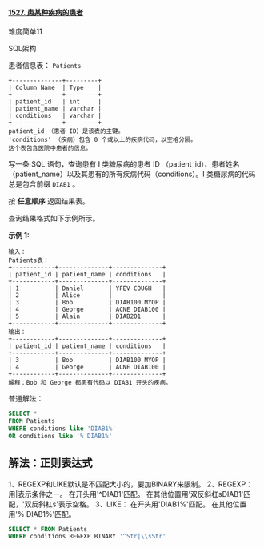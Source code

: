 #### [1527. 患某种疾病的患者](https://leetcode-cn.com/problems/patients-with-a-condition/)

难度简单11

SQL架构

患者信息表： `Patients`

```
+--------------+---------+
| Column Name  | Type    |
+--------------+---------+
| patient_id   | int     |
| patient_name | varchar |
| conditions   | varchar |
+--------------+---------+
patient_id （患者 ID）是该表的主键。
'conditions' （疾病）包含 0 个或以上的疾病代码，以空格分隔。
这个表包含医院中患者的信息。
```

 

写一条 SQL 语句，查询患有 I 类糖尿病的患者 ID （patient_id）、患者姓名（patient_name）以及其患有的所有疾病代码（conditions）。I 类糖尿病的代码总是包含前缀 `DIAB1` 。

按 **任意顺序** 返回结果表。

查询结果格式如下示例所示。

 

**示例 1:**

```
输入：
Patients表：
+------------+--------------+--------------+
| patient_id | patient_name | conditions   |
+------------+--------------+--------------+
| 1          | Daniel       | YFEV COUGH   |
| 2          | Alice        |              |
| 3          | Bob          | DIAB100 MYOP |
| 4          | George       | ACNE DIAB100 |
| 5          | Alain        | DIAB201      |
+------------+--------------+--------------+
输出：
+------------+--------------+--------------+
| patient_id | patient_name | conditions   |
+------------+--------------+--------------+
| 3          | Bob          | DIAB100 MYOP |
| 4          | George       | ACNE DIAB100 | 
+------------+--------------+--------------+
解释：Bob 和 George 都患有代码以 DIAB1 开头的疾病。
```



普通解法：

```sql
SELECT * 
FROM Patients
WHERE conditions like 'DIAB1%'
OR conditions like '% DIAB1%'
```





## 解法：正则表达式

1、REGEXP和LIKE默认是不匹配大小的，要加BINARY来限制。
2、REGEXP：
用|表示条件之一。
在开头用'^DIAB1'匹配。
在其他位置用'双反斜杠sDIAB1'匹配，'双反斜杠s'表示空格。
3、LIKE：
在开头用'DIAB1%'匹配。
在其他位置用'% DIAB1%'匹配。

```sql
SELECT * FROM Patients
WHERE conditions REGEXP BINARY '^Str|\\sStr'
```

